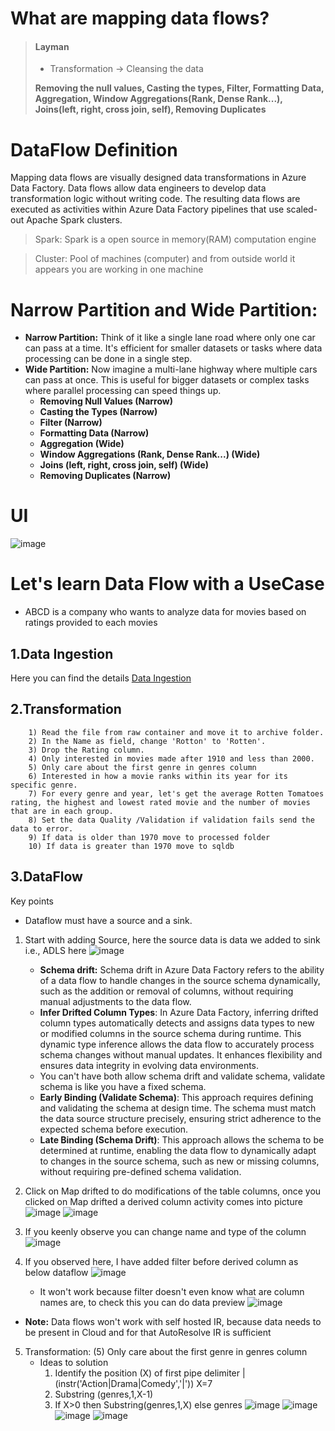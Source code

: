 # What are mapping data flows?
        
> #### Layman
>
> - Transformation  -> Cleansing the data
> 
> **Removing the null values, Casting the types, Filter, Formatting Data, Aggregation, Window Aggregations(Rank, Dense Rank...), Joins(left, right, cross join, self), Removing Duplicates**

# DataFlow Definition
Mapping data flows are visually designed data transformations in Azure Data Factory. 
Data flows allow data engineers to develop data transformation logic without writing code. The resulting data flows are executed as activities within Azure Data Factory pipelines that use scaled-out Apache Spark clusters.

  > Spark: Spark is a open source in memory(RAM) computation engine
    
  > Cluster: Pool of machines (computer) and from outside world it appears you are working in one machine

# Narrow Partition and Wide Partition:

- **Narrow Partition:** Think of it like a single lane road where only one car can pass at a time. It's efficient for smaller datasets or tasks where data processing can be done in a single step.
- **Wide Partition:** Now imagine a multi-lane highway where multiple cars can pass at once. This is useful for bigger datasets or complex tasks where parallel processing can speed things up.
    - **Removing Null Values (Narrow)**
    - **Casting the Types (Narrow)**
    - **Filter (Narrow)**
    - **Formatting Data (Narrow)**
    - **Aggregation (Wide)**
    - **Window Aggregations (Rank, Dense Rank...) (Wide)**
    - **Joins (left, right, cross join, self) (Wide)**
    - **Removing Duplicates (Narrow)**

# UI
![image](https://github.com/SandeepAnala1/AzureDataEnginnering_Notes/assets/163712602/82d78b19-a70b-4da3-837f-2df8ca08b5c3)

# Let's learn Data Flow with a UseCase
- ABCD is a company who wants to analyze data for movies based on ratings provided to each movies
  
## 1.Data Ingestion
Here you can find the details [Data Ingestion](https://github.com/SandeepAnala1/AzureDataEnginnering_Notes/blob/main/Hands-On%20Labs/Copy%20github%20csv%20to%20ADLS.md)

## 2.Transformation
        1) Read the file from raw container and move it to archive folder. 
        2) In the Name as field, change 'Rotton' to 'Rotten'.
        3) Drop the Rating column.
        4) Only interested in movies made after 1910 and less than 2000.
        5) Only care about the first genre in genres column
        6) Interested in how a movie ranks within its year for its specific genre.
        7) For every genre and year, let's get the average Rotten Tomatoes rating, the highest and lowest rated movie and the number of movies that are in each group.
        8) Set the data Quality /Validation if validation fails send the data to error.
        9) If data is older than 1970 move to processed folder
        10) If data is greater than 1970 move to sqldb

## 3.DataFlow
Key points
- Dataflow must have a source and a sink.

1. Start with adding Source, here the source data is data we added to sink i.e., ADLS here
![image](https://github.com/SandeepAnala1/AzureDataEnginnering_Notes/assets/163712602/4bc73adb-1e40-4f00-b956-3a4276c943dd)

   - **Schema drift:** Schema drift in Azure Data Factory refers to the ability of a data flow to handle changes in the source schema dynamically, such as the addition or removal of columns, without requiring manual  adjustments to the data flow.
   - **Infer Drifted Column Types**: In Azure Data Factory, inferring drifted column types automatically detects and assigns data types to new or modified columns in the source schema during runtime. This dynamic type inference allows the data flow to accurately process schema changes without manual updates. It enhances flexibility and ensures data integrity in evolving data environments.
   - You can't have both allow schema drift and validate schema, validate schema is like you have a fixed schema. 
   - **Early Binding (Validate Schema)**: This approach requires defining and validating the schema at design time. The schema must match the data source structure precisely, ensuring strict adherence to the expected schema before execution.
   - **Late Binding (Schema Drift)**: This approach allows the schema to be determined at runtime, enabling the data flow to dynamically adapt to changes in the source schema, such as new or missing columns, without requiring pre-defined schema validation.

2. Click on Map drifted to do modifications of the table columns, once you clicked on Map drifted a derived column activity comes into picture
![image](https://github.com/SandeepAnala1/AzureDataEnginnering_Notes/assets/163712602/d3ee3e47-6eb0-4d14-bdb3-e8f74d27f54a)
![image](https://github.com/SandeepAnala1/AzureDataEnginnering_Notes/assets/163712602/1baf65e8-dec2-4824-9f57-e177fc8744c6)

3. If you keenly observe you can change name and type of the column
![image](https://github.com/SandeepAnala1/AzureDataEnginnering_Notes/assets/163712602/a992f676-f935-4768-8984-fd1b8a505644)
4. If you observed here, I have added filter before derived column as below dataflow
![image](https://github.com/SandeepAnala1/AzureDataEnginnering_Notes/assets/163712602/9cc7ea3d-f4c4-4117-a2a4-7a367836ecdf)
   - It won't work because filter doesn't even know what are column names are, to check this you can do data preview
![image](https://github.com/SandeepAnala1/AzureDataEnginnering_Notes/assets/163712602/469a3ca9-d52d-4c3e-bffb-ac5a7128c6bb)

- **Note:** Data flows won't work with self hosted IR, because data needs to be present in Cloud and for that AutoResolve IR is sufficient

5. Transformation: (5) Only care about the first genre in genres column
   - Ideas to solution
        1) Identify the position (X) of first pipe delimiter | (instr('Action|Drama|Comedy','|')) X=7
        2) Substring (genres,1,X-1)
        3) If X>0 then Substring(genres,1,X) else genres
![image](https://github.com/SandeepAnala1/AzureDataEnginnering_Notes/assets/163712602/40fdb105-69ff-41ea-867e-0c90e940571d)
![image](https://github.com/SandeepAnala1/AzureDataEnginnering_Notes/assets/163712602/62e59fac-fccc-4d36-9ce3-94adc59848d5)
![image](https://github.com/SandeepAnala1/AzureDataEnginnering_Notes/assets/163712602/50614baa-5d8f-4255-ad0b-0a1c92c7159e)
![image](https://github.com/SandeepAnala1/AzureDataEnginnering_Notes/assets/163712602/9f5bfa7c-b06a-40b9-b68f-62fd6982055c)



           
     
        

































